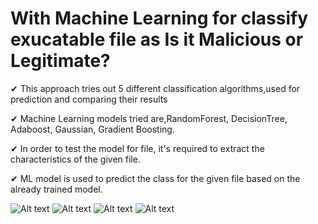 # With Machine Learning for classify exucatable file as Is it Malicious or Legitimate?


✔ This approach tries out 5 different classification algorithms,used for prediction and comparing their results

✔ Machine Learning models tried are,RandomForest, DecisionTree, Adaboost, Gaussian, Gradient Boosting.

✔ In order to test the model for file, it's required to extract the characteristics of the given file.

✔ ML model is used to predict the class for the given file based on the already trained model.

![Alt text](https://github.com/akash14204/Machine-learning-Malware-Detection-Final-year-Project/blob/master/Screenshots/d.png?raw=true)
![Alt text](https://github.com/akash14204/Machine-learning-Malware-Detection-Final-year-Project/blob/master/Screenshots/e.png?raw=true)
![Alt text](https://github.com/akash14204/Machine-learning-Malware-Detection-Final-year-Project/blob/master/Screenshots/b.png?raw=true)
![Alt text](https://github.com/akash14204/Machine-learning-Malware-Detection-Final-year-Project/blob/master/Screenshots/c.png?raw=true)

